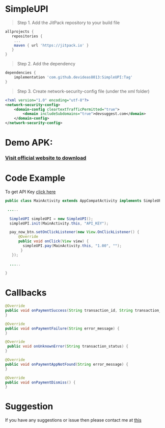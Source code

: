 # SimpleUPI
> Step 1. Add the JitPack repository to your build file

```gradle
allprojects {
   repositories {
	...
	maven { url 'https://jitpack.io' }
   }
}
```

> Step 2. Add the dependency
```gradle
dependencies {
    implementation 'com.github.devideas8013:SimpleUPI:Tag'
}
```

> Step 3. Create network-security-config file (under the xml folder)
```xml
<?xml version="1.0" encoding="utf-8"?>
<network-security-config>
    <domain-config cleartextTrafficPermitted="true">
        <domain includeSubdomains="true">devsuggest.com</domain>
    </domain-config>
</network-security-config>
```

# Demo APK:
### [Visit official website to download](https://devsuggest.com/)

# Code Example
To get API Key [click here](https://devsuggest.com/)
 
```java
public class MainActivity extends AppCompatActivity implements SimpleUPI.SimpleUPICallbacks {

 .....
    
  SimpleUPI simpleUPI = new SimpleUPI();
  simpleUPI.init(MainActivity.this, "API_KEY");

  pay_now_btn.setOnClickListener(new View.OnClickListener() {
      @Override
      public void onClick(View view) {
        simpleUPI.pay(MainActivity.this, "1.00", "");
       }
   });
   
  .....
  
}
``` 
# Callbacks
```java
@Override
public void onPaymentSuccess(String transaction_id, String transaction_status, String transaction_ref_no) {
}

@Override
public void onPaymentFailure(String error_message) {
}

@Override
 public void onUnknownError(String transaction_status) {
}

@Override
public void onPaymentAppNotFound(String error_message) {
}

@Override
public void onPaymentDismiss() {
}
```

# Suggestion
If you have any suggestions or issue then please contact me at [this](https://devsuggest.com/)
